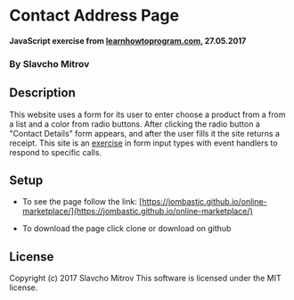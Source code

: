 # Contact Address Page

#### JavaScript exercise from [learnhowtoprogram.com](http://learnhowtoprogram.com), 27.05.2017

### By Slavcho Mitrov

## Description

This website uses a form for its user to enter choose a product from a from a list and a color from radio buttons. After clicking the radio button a "Contact Details" form appears, and after the user fills it the site returns a receipt. This site is an [exercise](https://www.learnhowtoprogram.com/intro-to-programming/javascript-and-jquery-c950c9ce-679c-4678-ab1f-11881b766e22/practice-form-input-types) in form input types with event handlers to respond to specific calls.

## Setup

* To see the page follow the link: [https://jombastic.github.io/online-marketplace/](https://jombastic.github.io/online-marketplace/)

* To download the page click clone or download on github

## License

Copyright (c) 2017 Slavcho Mitrov
This software is licensed under the MIT license.
